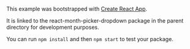 This example was bootstrapped with [Create React App](https://github.com/facebook/create-react-app).

It is linked to the react-month-picker-dropdown package in the parent directory for development purposes.

You can run `npm install` and then `npm start` to test your package.
